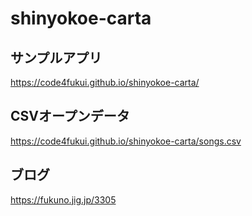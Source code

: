 # shinyokoe-carta

## サンプルアプリ

https://code4fukui.github.io/shinyokoe-carta/

## CSVオープンデータ

https://code4fukui.github.io/shinyokoe-carta/songs.csv

## ブログ

https://fukuno.jig.jp/3305

